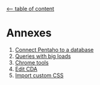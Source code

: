 ﻿[<-- table of content](README.md)
 
  # Annexes

1. [Connect Pentaho to a database]()
1. [Queries with big loads]()
1. [Chrome tools]()
1. [Edit CDA]()
1. [Import custom CSS]()
